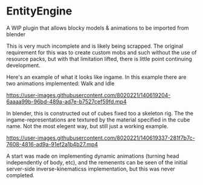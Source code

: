 # EntityEngine
A WIP plugin that allows blocky models &amp; animations to be imported from blender


This is very much incomplete and is likely being scrapped. The original requirement for this was to create custom mobs and such without the use of resource packs, but with that limitation lifted, there is little point continuing development. 


Here's an example of what it looks like ingame. In this example there are two animations implemented: Walk and Idle

https://user-images.githubusercontent.com/8020221/140619204-6aaaa99b-96bd-489a-ad7e-b7527cef59fd.mp4

In blender, this is constructed out of cubes fixed too a skeleton rig. The the ingame-representations are textured by the material specified in the cube name. Not the most elegent way, but still just a working example.

https://user-images.githubusercontent.com/8020221/140619337-281f7b7c-7608-4816-ad9a-91ef2a1b4b27.mp4

A start was made on implementing dynamic animations (turning head independently of body, etc), and the remenents can be seen of the initial server-side inverse-kinematicss implementation, but this was never completed. 
